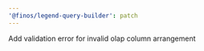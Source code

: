 ```yaml
---
'@finos/legend-query-builder': patch
---
```


Add validation error for invalid olap column arrangement
